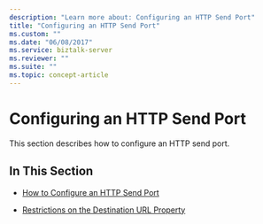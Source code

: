 ```yaml
---
description: "Learn more about: Configuring an HTTP Send Port"
title: "Configuring an HTTP Send Port"
ms.custom: ""
ms.date: "06/08/2017"
ms.service: biztalk-server
ms.reviewer: ""
ms.suite: ""
ms.topic: concept-article
---
```

# Configuring an HTTP Send Port
This section describes how to configure an HTTP send port.  
  
## In This Section  
  
-   [How to Configure an HTTP Send Port](../core/how-to-configure-an-http-send-port.md)  
  
-   [Restrictions on the Destination URL Property](../core/restrictions-on-the-destination-url-property.md)
